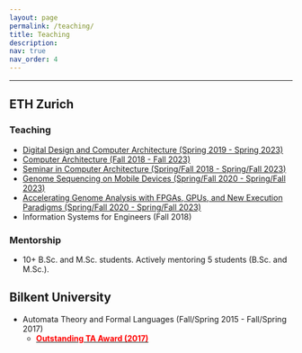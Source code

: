 ```yaml
---
layout: page
permalink: /teaching/
title: Teaching
description:
nav: true
nav_order: 4
---
```


___
## ETH Zurich

### Teaching

* [Digital Design and Computer Architecture (Spring 2019 - Spring 2023)](https://safari.ethz.ch/digitaltechnik/doku.php)
* [Computer Architecture (Fall 2018 - Fall 2023)](https://safari.ethz.ch/architecture/doku.php)
* [Seminar in Computer Architecture (Spring/Fall 2018 - Spring/Fall 2023)](https://safari.ethz.ch/architecture_seminar/doku.php)
* [Genome Sequencing on Mobile Devices (Spring/Fall 2020 - Spring/Fall 2023)](https://safari.ethz.ch/projects_and_seminars/doku.php?id=genome_seq_mobile)
* [Accelerating Genome Analysis with FPGAs, GPUs, and New Execution Paradigms (Spring/Fall 2020 - Spring/Fall 2023)](https://safari.ethz.ch/projects_and_seminars/doku.php?id=bioinformatics)
* Information Systems for Engineers (Fall 2018)

### Mentorship

* 10+ B.Sc. and M.Sc. students. Actively mentoring 5 students (B.Sc. and M.Sc.).

## Bilkent University

* Automata Theory and Formal Languages (Fall/Spring 2015 - Fall/Spring 2017)
    * [**<span style="color:red">Outstanding TA Award (2017)</span>**](http://www.cs.bilkent.edu.tr/~csfair/csfair2017/doku.php/awards)